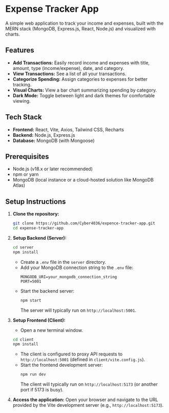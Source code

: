 # Expense Tracker App

A simple web application to track your income and expenses, built with the MERN stack (MongoDB, Express.js, React, Node.js) and visualized with charts.

## Features

*   **Add Transactions:** Easily record income and expenses with title, amount, type (income/expense), date, and category.
*   **View Transactions:** See a list of all your transactions.
*   **Categorize Spending:** Assign categories to expenses for better tracking.
*   **Visual Charts:** View a bar chart summarizing spending by category.
*   **Dark Mode:** Toggle between light and dark themes for comfortable viewing.

## Tech Stack

*   **Frontend:** React, Vite, Axios, Tailwind CSS, Recharts
*   **Backend:** Node.js, Express.js
*   **Database:** MongoDB (with Mongoose)

## Prerequisites

*   Node.js (v18.x or later recommended)
*   npm or yarn
*   MongoDB (local instance or a cloud-hosted solution like MongoDB Atlas)

## Setup Instructions

1.  **Clone the repository:**
    ```bash
    git clone https://github.com/Cyber4036/expence-tracker-app.git
    cd expense-tracker-app
    ```

2.  **Setup Backend (Server):**
    ```bash
    cd server
    npm install
    ```
    *   Create a `.env` file in the `server` directory.
    *   Add your MongoDB connection string to the `.env` file:
        ```env
        MONGODB_URI=your_mongodb_connection_string
        PORT=5001
        ```
    *   Start the backend server:
        ```bash
        npm start
        ```
        The server will typically run on `http://localhost:5001`.

3.  **Setup Frontend (Client):**
    *   Open a new terminal window.
    ```bash
    cd client
    npm install
    ```
    *   The client is configured to proxy API requests to `http://localhost:5001` (defined in `client/vite.config.js`).
    *   Start the frontend development server:
        ```bash
        npm run dev
        ```
        The client will typically run on `http://localhost:5173` (or another port if 5173 is busy).

4.  **Access the application:**
    Open your browser and navigate to the URL provided by the Vite development server (e.g., `http://localhost:5173`).






